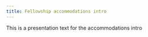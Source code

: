 ```yaml
---
title: Fellowship accommodations intro
---
```

This is a presentation text for the accommodations intro